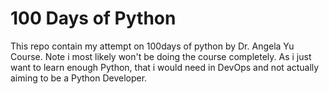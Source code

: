 # 100 Days of Python

This repo contain my attempt on 100days of python by Dr. Angela Yu Course. Note i most likely won't be doing the course completely. As i just want to learn enough Python, that i would need in DevOps and not actually aiming to be a Python Developer.
